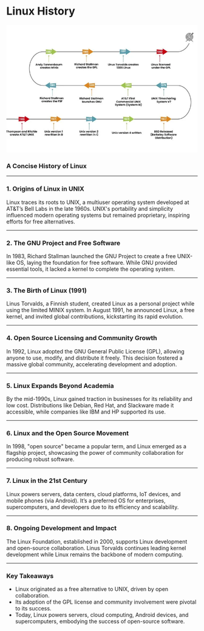 # Linux History

<img src="../../images/history.png" width="700">

### A Concise History of Linux

---

### **1. Origins of Linux in UNIX**

Linux traces its roots to UNIX, a multiuser operating system developed at AT&T’s Bell Labs in the late 1960s. UNIX's portability and simplicity influenced modern operating systems but remained proprietary, inspiring efforts for free alternatives.

---

### **2. The GNU Project and Free Software**

In 1983, Richard Stallman launched the GNU Project to create a free UNIX-like OS, laying the foundation for free software. While GNU provided essential tools, it lacked a kernel to complete the operating system.

---

### **3. The Birth of Linux (1991)**

Linus Torvalds, a Finnish student, created Linux as a personal project while using the limited MINIX system. In August 1991, he announced Linux, a free kernel, and invited global contributions, kickstarting its rapid evolution.

---

### **4. Open Source Licensing and Community Growth**

In 1992, Linux adopted the GNU General Public License (GPL), allowing anyone to use, modify, and distribute it freely. This decision fostered a massive global community, accelerating development and adoption.

---

### **5. Linux Expands Beyond Academia**

By the mid-1990s, Linux gained traction in businesses for its reliability and low cost. Distributions like Debian, Red Hat, and Slackware made it accessible, while companies like IBM and HP supported its use.

---

### **6. Linux and the Open Source Movement**

In 1998, "open source" became a popular term, and Linux emerged as a flagship project, showcasing the power of community collaboration for producing robust software.

---

### **7. Linux in the 21st Century**

Linux powers servers, data centers, cloud platforms, IoT devices, and mobile phones (via Android). It’s a preferred OS for enterprises, supercomputers, and developers due to its efficiency and scalability.

---

### **8. Ongoing Development and Impact**

The Linux Foundation, established in 2000, supports Linux development and open-source collaboration. Linus Torvalds continues leading kernel development while Linux remains the backbone of modern computing.

---

### **Key Takeaways**

- Linux originated as a free alternative to UNIX, driven by open collaboration.
- Its adoption of the GPL license and community involvement were pivotal to its success.
- Today, Linux powers servers, cloud computing, Android devices, and supercomputers, embodying the success of open-source software.